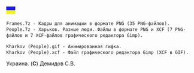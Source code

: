 ![](https://github.com/drilnet/vector-06c-grf2bmp/blob/master/UA.png)

```
Frames.7z - Кадры для анимации в формате PNG (35 PNG-файлов).
People.7z - Харьков. Разные люди. Файлы в формате PNG и XCF (7 PNG-файлов и 7 XCF-файлов графического редактора Gimp).
```

```
Kharkov (People).gif - Анимированная гифка.
Kharkov (People).xcf - Файл графического редактора Gimp (XCF в GIF).
```

Украина. (**C**) Демидов С.В.
